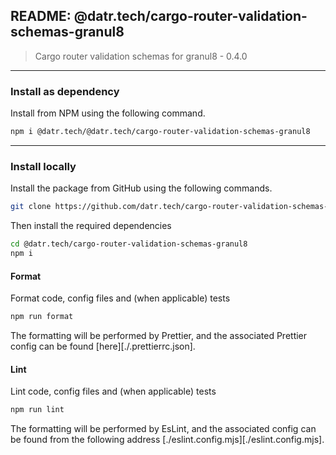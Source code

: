 ## README: @datr.tech/cargo-router-validation-schemas-granul8

> Cargo router validation schemas for granul8 - 0.4.0
---

### Install as dependency

Install from NPM using the following command.

```bash
npm i @datr.tech/@datr.tech/cargo-router-validation-schemas-granul8
```
---

### Install locally

Install the package from GitHub using the following commands.

```bash
git clone https://github.com/datr.tech/cargo-router-validation-schemas-granul8.git
```

Then install the required dependencies

```bash
cd @datr.tech/cargo-router-validation-schemas-granul8
npm i
```
#### Format

Format code, config files and (when applicable) tests

```bash
npm run format
```

The formatting will be performed by Prettier, and the associated Prettier config can be found [here][./.prettierrc.json].

#### Lint

Lint code, config files and (when applicable) tests

```bash
npm run lint
```

The formatting will be performed by EsLint, and the associated config can be found from the following address [./eslint.config.mjs][./eslint.config.mjs].

